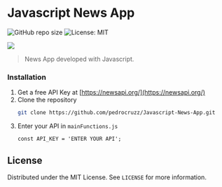 # Javascript News App

![GitHub repo size](https://img.shields.io/github/repo-size/pedrocruzz/Javascript-News-App?color=ff69b4&style=flat-square)
![License: MIT](https://img.shields.io/github/license/pedrocruzz/Javascript-News-App?color=blueviolet&style=flat-square)

<img src="https://imgur.com/mwXQs2q.png">

> News App developed with Javascript.

### Installation

1. Get a free API Key at [https://newsapi.org/](https://newsapi.org/)
2. Clone the repository
   ```sh
   git clone https://github.com/pedrocruzz/Javascript-News-App.git
   ```
3. Enter your API in `mainFunctions.js`
   ```JS
   const API_KEY = 'ENTER YOUR API';
   ```

## License

Distributed under the MIT License. See `LICENSE` for more information.